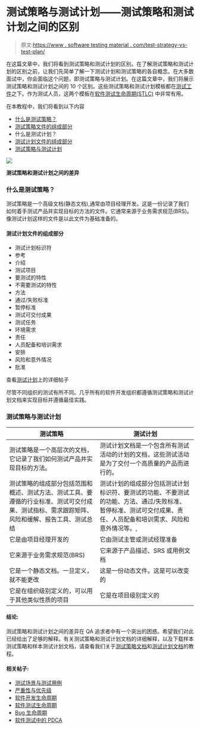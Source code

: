# 测试策略与测试计划——测试策略和测试计划之间的区别

> 原文:[https://www . software testing material . com/test-strategy-vs-test-plan/](https://www.softwaretestingmaterial.com/test-strategy-vs-test-plan/)

在这篇文章中，我们将看到测试策略和测试计划的区别。在了解测试策略和测试计划的区别之前，让我们先简单了解一下测试计划和测试策略的各自概念。在大多数面试中，你会面临这个问题，即测试策略与测试计划。在这篇文章中，我们将展示测试策略和测试计划之间的 10 个区别。这些测试策略和测试计划模板都在[测试工件](https://www.softwaretestingmaterial.com/test-deliverables/)之下。作为测试人员，这两个模板在[软件测试生命周期(STLC)](https://www.softwaretestingmaterial.com/stlc-software-testing-life-cycle/) 中非常有用。

在本教程中，我们将看到以下内容

*   [什么是测试策略？](/test-strategy-vs-test-plan/#What-is-a-Test-Strategy)
*   [测试策略文件的组成部分](/test-strategy-vs-test-plan/#Components-of-the-Test-Strategy-document)
*   什么是测试计划？
*   [测试计划文件的组成部分](/test-strategy-vs-test-plan/#Components-of-the-Test-Plan-document)
*   [测试策略与测试计划](/test-strategy-vs-test-plan/#Test-Strategy-vs-Test-Plan)

![](img/c6a8c52cbf0dac27754b9a7006de3e6d.png)

**测试策略和测试计划之间的差异**

### **什么是测试策略？**

测试策略是一个高级文档(静态文档),通常由项目经理开发。这是一份记录了我们如何着手测试产品并实现目标的方法的文件。它通常来源于业务需求规范(BRS)。像测试计划这样的文件是以此文件为基础准备的。

#### **测试计划文件的组成部分**

*   测试计划标识符
*   参考
*   介绍
*   测试项目
*   要测试的特性
*   不需要测试的特性
*   方法
*   通过/失败标准
*   暂停标准
*   测试可交付成果
*   测试任务
*   环境需求
*   责任
*   人员配备和培训需求
*   安排
*   风险和意外情况
*   批准

查看[测试计划](https://www.softwaretestingmaterial.com/test-plan-template/)上的详细帖子

尽管不同组织的测试有所不同。几乎所有的软件开发组织都遵循测试策略和测试计划文档来实现目标并遵循最佳实践。

### **测试策略与测试计划**

| 测试策略 | 测试计划 |
| --- | --- |
| 测试策略是一个高层次的文档，它记录了我们如何测试产品并实现目标的方法。 | 测试计划文档是一个包含所有测试活动的计划的文档，这些测试活动是为了交付一个高质量的产品而进行的。 |
| 测试策略的组成部分包括范围和概述、测试方法、测试工具、要遵循的行业标准、测试可交付成果、测试指标、需求跟踪矩阵、风险和缓解、报告工具、测试总结 | 测试计划的组成部分包括测试计划标识符、要测试的功能、不要测试的功能、方法、通过/失败标准、暂停标准、测试可交付成果、责任、人员配备和培训需求、风险和意外情况等。, |
| 它是由项目经理开发的 | 它由测试主管或测试经理准备 |
| 它来源于业务需求规范(BRS) | 它来源于产品描述、SRS 或用例文档 |
| 它是一个静态文档。一旦定义，就不能更改 | 这是一份动态文件。这是可以改变的 |
| 它是在组织级别定义的，可以用于其他类似性质的项目 | 它是在项目级别定义的 |

#### 结论:

测试策略和测试计划之间的差异在 QA 追求者中有一个突出的困惑。希望我们对此已经给出了足够的解释。有关测试策略和测试计划文档的详细解释，以及下载样本测试策略和样本测试计划文档，请查看我们关于[测试策略文档](https://www.softwaretestingmaterial.com/test-strategy/)和[测试计划文档](https://www.softwaretestingmaterial.com/test-plan-template/)的教程。

#### **相关帖子:**

*   [测试场景与测试用例](https://www.softwaretestingmaterial.com/test-scenario-vs-test-case/)
*   [严重性与优先级](https://www.softwaretestingmaterial.com/what-is-the-difference-between-severity-and-priority-in-software-testing/)
*   [软件开发生命周期](https://www.softwaretestingmaterial.com/sdlc-software-development-life-cycle/)
*   [软件测试生命周期](https://www.softwaretestingmaterial.com/stlc-software-testing-life-cycle/)
*   [Bug 生命周期](https://www.softwaretestingmaterial.com/bug-life-cycle/)
*   [软件测试中的 PDCA](https://www.softwaretestingmaterial.com/pdca-cycle/)